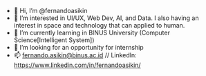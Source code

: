 - 👋 Hi, I’m @fernandoasikin
- 👀 I’m interested in UI/UX, Web Dev, AI, and Data. I also having an interest in space and technology that can applied to human.
- 🌱 I’m currently learning in BINUS University (Computer Science[Intelligent System])
- 💞️ I’m looking for an opportunity for internship
- 📫 fernando.asikin@binus.ac.id // Linkedln: https://www.linkedin.com/in/fernandoasikin/

<!---
fernandoasikin/fernandoasikin is a ✨ special ✨ repository because its `README.md` (this file) appears on your GitHub profile.
You can click the Preview link to take a look at your changes.
--->
